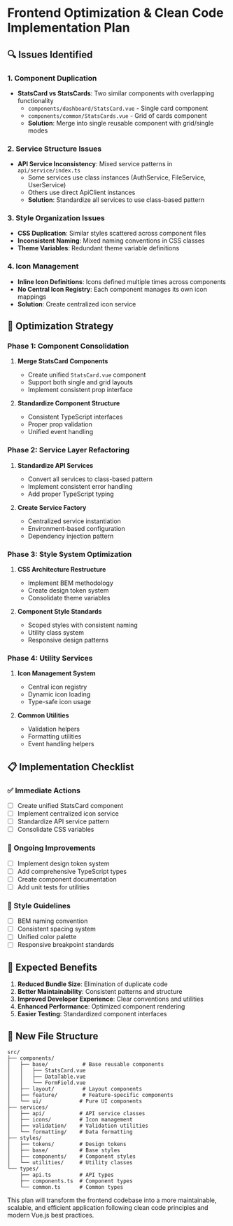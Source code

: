 # Frontend Optimization & Clean Code Implementation Plan

## 🔍 Issues Identified

### 1. Component Duplication
- **StatsCard vs StatsCards**: Two similar components with overlapping functionality
  - `components/dashboard/StatsCard.vue` - Single card component
  - `components/common/StatsCards.vue` - Grid of cards component
  - **Solution**: Merge into single reusable component with grid/single modes

### 2. Service Structure Issues
- **API Service Inconsistency**: Mixed service patterns in `api/service/index.ts`
  - Some services use class instances (AuthService, FileService, UserService)
  - Others use direct ApiClient instances
  - **Solution**: Standardize all services to use class-based pattern

### 3. Style Organization Issues
- **CSS Duplication**: Similar styles scattered across component files
- **Inconsistent Naming**: Mixed naming conventions in CSS classes
- **Theme Variables**: Redundant theme variable definitions

### 4. Icon Management
- **Inline Icon Definitions**: Icons defined multiple times across components
- **No Central Icon Registry**: Each component manages its own icon mappings
- **Solution**: Create centralized icon service

## 🎯 Optimization Strategy

### Phase 1: Component Consolidation
1. **Merge StatsCard Components**
   - Create unified `StatsCard.vue` component
   - Support both single and grid layouts
   - Implement consistent prop interface

2. **Standardize Component Structure**
   - Consistent TypeScript interfaces
   - Proper prop validation
   - Unified event handling

### Phase 2: Service Layer Refactoring
1. **Standardize API Services**
   - Convert all services to class-based pattern
   - Implement consistent error handling
   - Add proper TypeScript typing

2. **Create Service Factory**
   - Centralized service instantiation
   - Environment-based configuration
   - Dependency injection pattern

### Phase 3: Style System Optimization
1. **CSS Architecture Restructure**
   - Implement BEM methodology
   - Create design token system
   - Consolidate theme variables

2. **Component Style Standards**
   - Scoped styles with consistent naming
   - Utility class system
   - Responsive design patterns

### Phase 4: Utility Services
1. **Icon Management System**
   - Central icon registry
   - Dynamic icon loading
   - Type-safe icon usage

2. **Common Utilities**
   - Validation helpers
   - Formatting utilities
   - Event handling helpers

## 📋 Implementation Checklist

### ✅ Immediate Actions
- [ ] Create unified StatsCard component
- [ ] Implement centralized icon service
- [ ] Standardize API service pattern
- [ ] Consolidate CSS variables

### 🔄 Ongoing Improvements
- [ ] Implement design token system
- [ ] Add comprehensive TypeScript types
- [ ] Create component documentation
- [ ] Add unit tests for utilities

### 🎨 Style Guidelines
- [ ] BEM naming convention
- [ ] Consistent spacing system
- [ ] Unified color palette
- [ ] Responsive breakpoint standards

## 🚀 Expected Benefits

1. **Reduced Bundle Size**: Elimination of duplicate code
2. **Better Maintainability**: Consistent patterns and structure
3. **Improved Developer Experience**: Clear conventions and utilities
4. **Enhanced Performance**: Optimized component rendering
5. **Easier Testing**: Standardized component interfaces

## 📁 New File Structure

```
src/
├── components/
│   ├── base/           # Base reusable components
│   │   ├── StatsCard.vue
│   │   ├── DataTable.vue
│   │   └── FormField.vue
│   ├── layout/         # Layout components
│   ├── feature/        # Feature-specific components
│   └── ui/            # Pure UI components
├── services/
│   ├── api/           # API service classes
│   ├── icons/         # Icon management
│   ├── validation/    # Validation utilities
│   └── formatting/    # Data formatting
├── styles/
│   ├── tokens/        # Design tokens
│   ├── base/          # Base styles
│   ├── components/    # Component styles
│   └── utilities/     # Utility classes
└── types/
    ├── api.ts         # API types
    ├── components.ts  # Component types
    └── common.ts      # Common types
```

This plan will transform the frontend codebase into a more maintainable, scalable, and efficient application following clean code principles and modern Vue.js best practices.